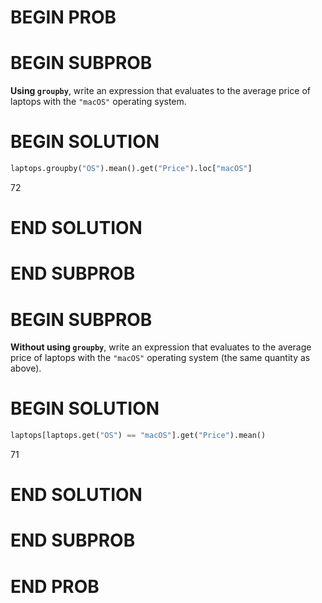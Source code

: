 # BEGIN PROB

# BEGIN SUBPROB

**Using `groupby`**, write an expression that evaluates to the average price of laptops with the `"macOS"` operating system.


# BEGIN SOLUTION

```py
laptops.groupby("OS").mean().get("Price").loc["macOS"]
```

<average>72</average>

# END SOLUTION

# END SUBPROB 

# BEGIN SUBPROB

**Without using `groupby`**, write an expression that evaluates to the average price of laptops with the `"macOS"` operating system (the same quantity as above).


# BEGIN SOLUTION
```py
laptops[laptops.get("OS") == "macOS"].get("Price").mean()
```

<average>71</average>

# END SOLUTION

# END SUBPROB

# END PROB